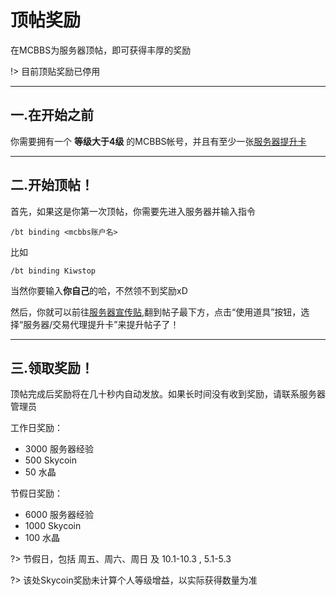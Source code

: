 # 顶帖奖励

在MCBBS为服务器顶帖，即可获得丰厚的奖励

!> 目前顶贴奖励已停用

----------

## 一.在开始之前

你需要拥有一个 **等级大于4级** 的MCBBS帐号，并且有至少一张[服务器提升卡](https://www.mcbbs.net/home.php?mod=magic)

----------

## 二.开始顶帖！

首先，如果这是你第一次顶帖，你需要先进入服务器并输入指令

`/bt binding <mcbbs账户名>`

比如

`/bt binding Kiwstop`

当然你要输入**你自己**的哈，不然领不到奖励xD

然后，你就可以前往[服务器宣传贴](https://www.mcbbs.net/thread-1152499-1-1.html),翻到帖子最下方，点击“使用道具”按钮，选择“服务器/交易代理提升卡”来提升帖子了！

----------

## 三.领取奖励！

顶帖完成后奖励将在几十秒内自动发放。如果长时间没有收到奖励，请联系服务器管理员

工作日奖励：

 - 3000 服务器经验
 - 500 Skycoin
 - 50 水晶

节假日奖励：

 - 6000 服务器经验
 - 1000 Skycoin
 - 100 水晶


?> 节假日，包括 周五、周六、周日 及 10.1-10.3 , 5.1-5.3

?> 该处Skycoin奖励未计算个人等级增益，以实际获得数量为准
